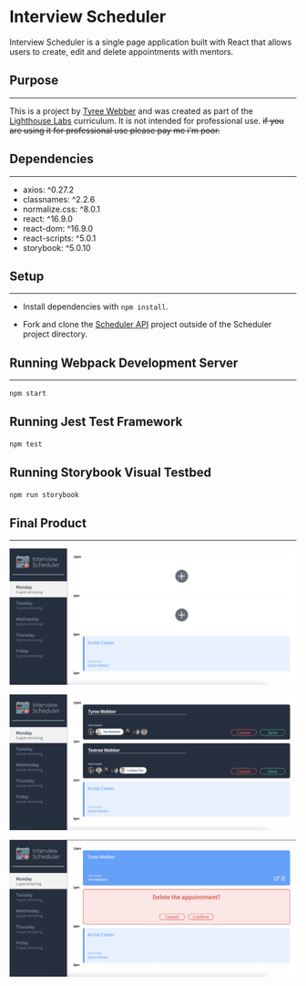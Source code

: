 # Interview Scheduler

Interview Scheduler is a single page application built with React that allows users to create, edit and delete appointments with mentors.

## Purpose
---
This is a project by [Tyree Webber](https://github.com/TyreeWebber) and was created as part of the [Lighthouse Labs](https://www.lighthouselabs.ca/) curriculum. It is not intended for professional use. ~~if you are using it for professional use please pay me i'm poor.~~

## Dependencies
---
- axios: ^0.27.2
- classnames: ^2.2.6
- normalize.css: ^8.0.1
- react: ^16.9.0
- react-dom: ^16.9.0
- react-scripts: ^5.0.1
- storybook: ^5.0.10

## Setup
---
- Install dependencies with `npm install`.

- Fork and clone the [Scheduler API](https://github.com/lighthouse-labs/scheduler-api) project outside of the Scheduler project directory.


## Running Webpack Development Server
---

```sh
npm start
```

## Running Jest Test Framework

```sh
npm test
```

## Running Storybook Visual Testbed

```sh
npm run storybook
```

## Final Product
---
![interviewSchedulerMain](https://raw.githubusercontent.com/TyreeWebber/scheduler/master/docs/interviewSchedulerMain.png)

![interviewSchedulerCreateAppointment](https://raw.githubusercontent.com/TyreeWebber/scheduler/master/docs/interviewSchedulerCreateAppointment.png)

![interviewSchedulerDeleteAppointment](https://raw.githubusercontent.com/TyreeWebber/scheduler/master/docs/interviewSchedulerDeleteAppointment.png)